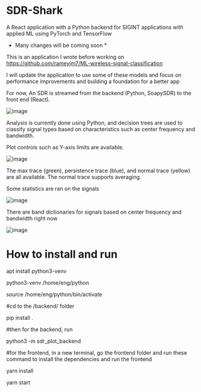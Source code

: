# SDR-Shark
A React application with a Python backend for SIGINT applications with applied ML using PyTorch and TensorFlow

* Many changes will be coming soon *

This is an application I wrote before working on https://github.com/rameyjm7/ML-wireless-signal-classification

I will update the application to use some of these models and focus on performance improvements and building a foundation for a better app

For now,  An SDR is streamed from the backend (Python, SoapySDR) to the front end (React). 

![image](https://github.com/user-attachments/assets/b45a225d-c29a-41cd-ac24-9e92aef3b219)

Analysis is currently done using Python, and decision trees are used to classify signal types based on characteristics such as center frequency and bandwidth.

Plot controls such as Y-axis limits are available.

![image](https://github.com/user-attachments/assets/c4b52962-d1dd-48a3-9db2-ea66483c3e88)

The max trace (green), persistence trace (blue), and normal trace (yellow) are all available. The normal trace supports averaging.

Some statistics are ran on the signals

![image](https://github.com/user-attachments/assets/73b9d68d-9c32-48ad-99ab-bc1bd3c8c219)

There are band dictionaries for signals based on center frequency and bandwidth right now 

![image](https://github.com/user-attachments/assets/350209c7-25d9-4213-ab2a-a45eece924e4)

# How to install and run

apt install python3-venv

python3-venv /home/eng/python

source /home/eng/python/bin/activate


#cd to the <repository root>/backend/ folder

pip install .

#then for the backend, run

python3 -m sdr_plot_backend

#for the frontend, in a new terminal, go the frontend folder and run these command to install the dependencies and run the frontend

yarn install

yarn start


